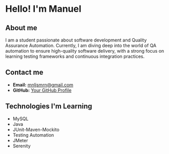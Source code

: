 # Hello! I'm Manuel
## About me
I am a student passionate about software development and Quality Assurance Automation. Currently, I am diving deep into the world of QA automation to ensure high-quality software delivery, with a strong focus on learning testing frameworks and continuous integration practices.
## Contact me
- **Email:** [mnljsmrn@gmail.com](mailto:mnljsmrn@gmail.com)
- **GitHub:** [Your GitHub Profile](https://github.com/manueljosemarin)

## Technologies I'm Learning
- MySQL
- Java
- JUnit-Maven-Mockito
- Testing Automation
- JMeter
- Serenity
